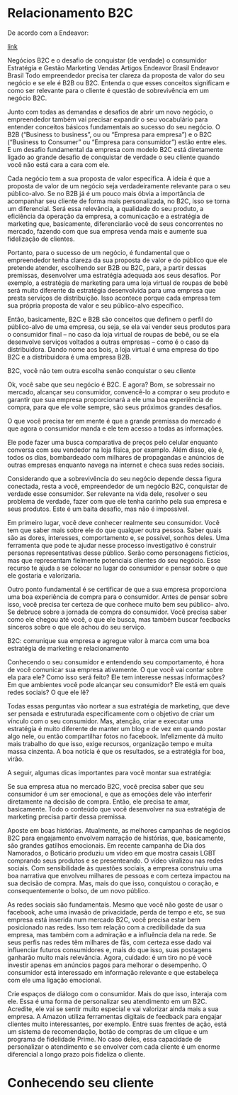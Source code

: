 
# Relacionamento B2C

De acordo com a Endeavor:



[link](https://endeavor.org.br/estrategia-e-gestao/b2c/)


Negócios B2C e o desafio de conquistar (de verdade) o consumidor
Estratégia e Gestão Marketing Vendas Artigos
Endeavor Brasil
Endeavor Brasil
Todo empreendedor precisa ter clareza da proposta de valor do seu negócio e se ele é B2B ou B2C. Entenda o que esses conceitos significam e como ser relevante para o cliente é questão de sobrevivência em um negócio B2C.

Junto com todas as demandas e desafios de abrir um novo negócio, o empreendedor também vai precisar expandir o seu vocabulário para entender conceitos básicos fundamentais ao sucesso do seu negócio. O B2B (“Business to business”, ou ou “Empresa para empresa”) e o B2C (“Business to Consumer” ou “Empresa para consumidor”) estão entre eles. E um desafio fundamental da empresa com modelo B2C está diretamente ligado ao grande desafio de conquistar de verdade o seu cliente quando você não está cara a cara com ele.

Cada negócio tem a sua proposta de valor específica. A ideia é que a proposta de valor de um negócio seja verdadeiramente relevante para o seu público-alvo. Se no B2B já é um pouco mais óbvia a importância de acompanhar seu cliente de forma mais personalizada, no B2C, isso se torna um diferencial. Será essa relevância, a qualidade do seu produto, a eficiência da operação da empresa, a comunicação e a estratégia de marketing que, basicamente, diferenciarão você de seus concorrentes no mercado, fazendo com que sua empresa venda mais e aumente sua fidelização de clientes.

Portanto, para o sucesso de um negócio, é fundamental que o empreendedor tenha clareza da sua proposta de valor e do público que ele pretende atender, escolhendo ser B2B ou B2C, para, a partir dessas premissas, desenvolver uma estratégia adequada aos seus desafios. Por exemplo, a estratégia de marketing para uma loja virtual de roupas de bebê será muito diferente da estratégia desenvolvida para uma empresa que presta serviços de distribuição. Isso acontece porque cada empresa tem sua própria proposta de valor e seu público-alvo específico.

Então, basicamente, B2C e B2B são conceitos que definem o perfil do público-alvo de uma empresa, ou seja, se ela vai vender seus produtos para o consumidor final – no caso da loja virtual de roupas de bebê, ou se ela desenvolve serviços voltados a outras empresas – como é o caso da distribuidora. Dando nome aos bois, a loja virtual é uma empresa do tipo B2C e a distribuidora é uma empresa B2B.

B2C, você não tem outra escolha senão conquistar o seu cliente

Ok, você sabe que seu negócio é B2C. E agora? Bom, se sobressair no mercado, alcançar seu consumidor, convencê-lo a comprar o seu produto e garantir que sua empresa proporcionará a ele uma boa experiência de compra, para que ele volte sempre, são seus próximos grandes desafios.

O que você precisa ter em mente é que a grande premissa do mercado é que agora o consumidor manda e ele tem acesso a todas as informações.

Ele pode fazer uma busca comparativa de preços pelo celular enquanto conversa com seu vendedor na loja física, por exemplo. Além disso, ele é, todos os dias, bombardeado com milhares de propagandas e anúncios de outras empresas enquanto navega na internet e checa suas redes sociais.

Considerando que a sobrevivência do seu negócio depende dessa figura conectada, resta a você, empreendedor de um negócio B2C, conquistar de verdade esse consumidor. Ser relevante na vida dele, resolver o seu problema de verdade, fazer com que ele tenha carinho pela sua empresa e seus produtos. Este é um baita desafio, mas não é impossível.

Em primeiro lugar, você deve conhecer realmente seu consumidor. Você tem que saber mais sobre ele do que qualquer outra pessoa. Saber quais são as dores, interesses, comportamento e, se possível, sonhos deles. Uma ferramenta que pode te ajudar nesse processo investigativo é construir personas representativas desse público. Serão como personagens fictícios, mas que representam fielmente potenciais clientes do seu negócio. Esse recurso te ajuda a se colocar no lugar do consumidor e pensar sobre o que ele gostaria e valorizaria.

Outro ponto fundamental é se certificar de que a sua empresa proporciona uma boa experiência de compra para o consumidor. Antes de pensar sobre isso, você precisa ter certeza de que conhece muito bem seu público- alvo. Se debruce sobre a jornada de compra do consumidor. Você precisa saber como ele chegou até você, o que ele busca, mas também buscar feedbacks sinceros sobre o que ele achou do seu serviço.

B2C: comunique sua empresa e agregue valor à marca com uma boa estratégia de marketing e relacionamento

Conhecendo o seu consumidor e entendendo seu comportamento, é hora de você comunicar sua empresa ativamente. O que você vai contar sobre ela para ele? Como isso será feito? Ele tem interesse nessas informações? Em que ambientes você pode alcançar seu consumidor? Ele está em quais redes sociais? O que ele lê?

Todas essas perguntas vão nortear a sua estratégia de marketing, que deve ser pensada e estruturada especificamente com o objetivo de criar um vínculo com o seu consumidor. Mas, atenção, criar e executar uma estratégia é muito diferente de manter um blog e de vez em quando postar algo nele, ou então compartilhar fotos no facebook. Infelizmente dá muito mais trabalho do que isso, exige recursos, organização tempo e muita massa cinzenta. A boa notícia é que os resultados, se a estratégia for boa, virão.

A seguir, algumas dicas importantes para você montar sua estratégia:

Se sua empresa atua no mercado B2C, você precisa saber que seu consumidor é um ser emocional, e que as emoções dele vão interferir diretamente na decisão de compra. Então, ele precisa te amar, basicamente. Todo o conteúdo que você desenvolver na sua estratégia de marketing precisa partir dessa premissa.

Aposte em boas histórias. Atualmente, as melhores campanhas de negócios B2C para engajamento envolvem narração de histórias, que, basicamente, são grandes gatilhos emocionais. Em recente campanha de Dia dos Namorados, o Boticário produziu um vídeo em que mostra casais LGBT comprando seus produtos e se presenteando. O vídeo viralizou nas redes sociais. Com sensibilidade às questões sociais, a empresa construiu uma boa narrativa que envolveu milhares de pessoas e com certeza impactou na sua decisão de compra. Mas, mais do que isso, conquistou o coração, e consequentemente o bolso, de um novo público.

As redes sociais são fundamentais. Mesmo que você não goste de usar o facebook, ache uma invasão de privacidade, perda de tempo e etc, se sua empresa está inserida num mercado B2C, você precisa estar bem posicionado nas redes. Isso tem relação com a credibilidade da sua empresa, mas também com a admiração e a influência dela na rede. Se seus perfis nas redes têm milhares de fãs, com certeza esse dado vai influenciar futuros consumidores e, mais do que isso, suas postagens ganharão muito mais relevância. Agora, cuidado: é um tiro no pé você investir apenas em anúncios pagos para melhorar o desempenho. O consumidor está interessado em informação relevante e que estabeleça com ele uma ligação emocional.

Crie espaços de diálogo com o consumidor. Mais do que isso, interaja com ele. Essa é uma forma de personalizar seu atendimento em um B2C. Acredite, ele vai se sentir muito especial e vai valorizar ainda mais a sua empresa. A Amazon utiliza ferramentas digitais de feedback para engajar clientes muito interessantes, por exemplo. Entre suas frentes de ação, está um sistema de recomendação, botão de compras de um clique e um programa de fidelidade Prime. No caso deles, essa capacidade de personalizar o atendimento e se envolver com cada cliente é um enorme diferencial a longo prazo pois fideliza o cliente.

# Conhecendo seu cliente
